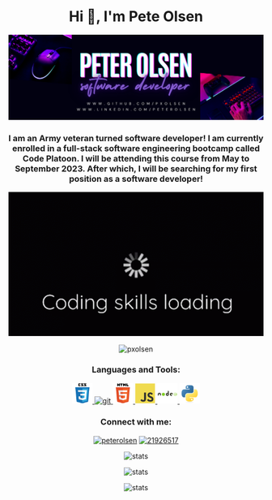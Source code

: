 <h1 align="center">Hi 👋, I'm Pete Olsen</h1>

<p align="center">
  <img src="olsen_banner4.png" alt="banner" />
</p>

<h3 align="center">I am an Army veteran turned software developer! I am currently enrolled in a full-stack software engineering bootcamp called Code Platoon. I will be attending this course from May to September 2023. After which, I will be searching for my first position as a software developer!</h3>

<p align="center">
  <img src="gh_gif.gif" alt="animated" />
</p>

<p align="center"> <img src="https://komarev.com/ghpvc/?username=pxolsen&label=Profile%20views&color=0e75b6&style=flat" alt="pxolsen" /> </p>

<h3 align="center">Languages and Tools:</h3>
<p align="center"> <a href="https://www.w3schools.com/css/" target="_blank" rel="noreferrer"> <img src="https://raw.githubusercontent.com/devicons/devicon/master/icons/css3/css3-original-wordmark.svg" alt="css3" width="40" height="40"/> </a> <a href="https://git-scm.com/" target="_blank" rel="noreferrer"> <img src="https://www.vectorlogo.zone/logos/git-scm/git-scm-icon.svg" alt="git" width="40" height="40"/> </a> <a href="https://www.w3.org/html/" target="_blank" rel="noreferrer"> <img src="https://raw.githubusercontent.com/devicons/devicon/master/icons/html5/html5-original-wordmark.svg" alt="html5" width="40" height="40"/> </a> <a href="https://developer.mozilla.org/en-US/docs/Web/JavaScript" target="_blank" rel="noreferrer"> <img src="https://raw.githubusercontent.com/devicons/devicon/master/icons/javascript/javascript-original.svg" alt="javascript" width="40" height="40"/> </a> <a href="https://nodejs.org" target="_blank" rel="noreferrer"> <img src="https://raw.githubusercontent.com/devicons/devicon/master/icons/nodejs/nodejs-original-wordmark.svg" alt="nodejs" width="40" height="40"/> </a> <a href="https://www.python.org" target="_blank" rel="noreferrer"> <img src="https://raw.githubusercontent.com/devicons/devicon/master/icons/python/python-original.svg" alt="python" width="40" height="40"/> </a> </p>

<h3 align="center">Connect with me:</h3>
<p align="center">
<a href="https://linkedin.com/in/peterolsen" target="blank"><img align="center" src="https://raw.githubusercontent.com/rahuldkjain/github-profile-readme-generator/master/src/images/icons/Social/linked-in-alt.svg" alt="peterolsen" height="30" width="40" /></a>
<a href="https://stackoverflow.com/users/21926517" target="blank"><img align="center" src="https://raw.githubusercontent.com/rahuldkjain/github-profile-readme-generator/master/src/images/icons/Social/stack-overflow.svg" alt="21926517" height="30" width="40" /></a>
</p>

<p align="center">
  <img src="https://github-readme-stats.vercel.app/api/top-langs?username=pxolsen&show_icons=true&locale=en&layout=compact" alt="stats" />
</p>

<p align="center">
  <img src="https://github-readme-stats.vercel.app/api?username=pxolsen&show_icons=true&locale=en" alt="stats" />
</p>

<p align="center">
  <img src="https://github-readme-streak-stats.herokuapp.com/?user=pxolsen&" alt="stats" />
</p>


